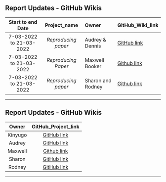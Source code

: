 
Report Updates - GitHub Wikis
---

Start to end Date |  Project_name | Owner | GitHub_Wiki_link 
:---: | :---: | :--- | :--- 
7-03-2022 to 21-03-2022| *Reproducing paper* | Audrey & Dennis | [GitHub link](https://github.com/Kinyugo/phylogenetic_analysis_weltevreden/wiki)
7-03-2022 to 21-03-2022| *Reproducing Paper*|Maxwell Booker| [Github link](https://github.com/alunga20/Miniproject/wiki)
7-03-2022 to 21-03-2022 | *Reproducing paper* | Sharon and Rodney | [Github link](https://github.com/Rodneyomukuti/16S-analysis-on-prokaryotic-diversity-in-vended-food-and-environmental-samples/wiki) 
---

Report Updates - GitHub Wikis
---

Owner | GitHub_Project_link 
:---: | :---: 
Kinyugo | [GitHub link](https://github.com/users/Kinyugo/projects/1)
Audrey | [GitHub link](https://github.com/users/Oronda/projects/2)
Maxwell| [Github link](https://github.com/alunga20/Bionformatics-Internship/projects/2)
Sharon | [GitHub link](https://github.com/users/swatiri/projects/1)
Rodney | [GitHub link](https://github.com/users/Rodneyomukuti/projects/3)
---
